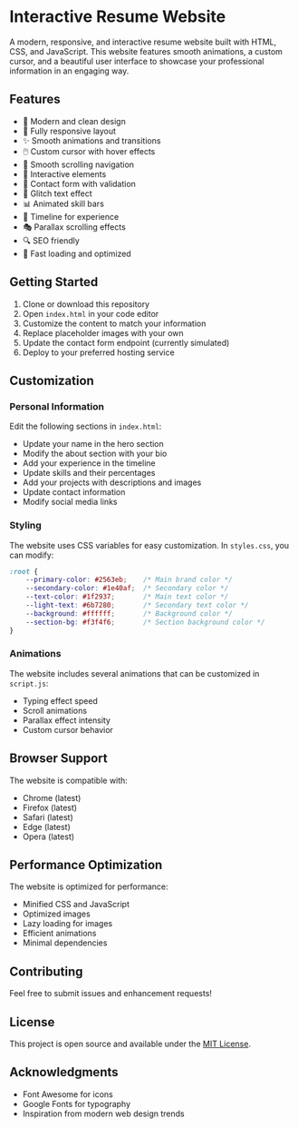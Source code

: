 # Interactive Resume Website

A modern, responsive, and interactive resume website built with HTML, CSS, and JavaScript. This website features smooth animations, a custom cursor, and a beautiful user interface to showcase your professional information in an engaging way.

## Features

- 🎨 Modern and clean design
- 📱 Fully responsive layout
- ✨ Smooth animations and transitions
- 🖱️ Custom cursor with hover effects
- 📜 Smooth scrolling navigation
- 🎯 Interactive elements
- 📝 Contact form with validation
- 🌟 Glitch text effect
- 📊 Animated skill bars
- 📅 Timeline for experience
- 🎭 Parallax scrolling effects
- 🔍 SEO friendly
- 🚀 Fast loading and optimized

## Getting Started

1. Clone or download this repository
2. Open `index.html` in your code editor
3. Customize the content to match your information
4. Replace placeholder images with your own
5. Update the contact form endpoint (currently simulated)
6. Deploy to your preferred hosting service

## Customization

### Personal Information

Edit the following sections in `index.html`:

- Update your name in the hero section
- Modify the about section with your bio
- Add your experience in the timeline
- Update skills and their percentages
- Add your projects with descriptions and images
- Update contact information
- Modify social media links

### Styling

The website uses CSS variables for easy customization. In `styles.css`, you can modify:

```css
:root {
    --primary-color: #2563eb;    /* Main brand color */
    --secondary-color: #1e40af;  /* Secondary color */
    --text-color: #1f2937;       /* Main text color */
    --light-text: #6b7280;       /* Secondary text color */
    --background: #ffffff;       /* Background color */
    --section-bg: #f3f4f6;       /* Section background color */
}
```

### Animations

The website includes several animations that can be customized in `script.js`:

- Typing effect speed
- Scroll animations
- Parallax effect intensity
- Custom cursor behavior

## Browser Support

The website is compatible with:

- Chrome (latest)
- Firefox (latest)
- Safari (latest)
- Edge (latest)
- Opera (latest)

## Performance Optimization

The website is optimized for performance:

- Minified CSS and JavaScript
- Optimized images
- Lazy loading for images
- Efficient animations
- Minimal dependencies

## Contributing

Feel free to submit issues and enhancement requests!

## License

This project is open source and available under the [MIT License](LICENSE).

## Acknowledgments

- Font Awesome for icons
- Google Fonts for typography
- Inspiration from modern web design trends 